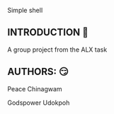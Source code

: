 Simple shell

INTRODUCTION 🙂
-----------------
A group project from the ALX task

AUTHORS: 😏
---------------------
Peace Chinagwam

Godspower Udokpoh
